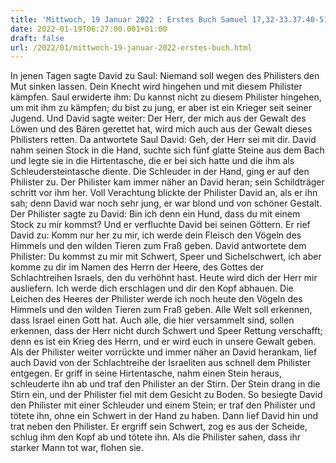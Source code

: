 ```yaml
---
title: 'Mittwoch, 19 Januar 2022 : Erstes Buch Samuel 17,32-33.37.40-51.'
date: 2022-01-19T06:27:00.001+01:00
draft: false
url: /2022/01/mittwoch-19-januar-2022-erstes-buch.html
---
```


In jenen Tagen sagte David zu Saul: Niemand soll wegen des Philisters den Mut sinken lassen. Dein Knecht wird hingehen und mit diesem Philister kämpfen. Saul erwiderte ihm: Du kannst nicht zu diesem Philister hingehen, um mit ihm zu kämpfen; du bist zu jung, er aber ist ein Krieger seit seiner Jugend. Und David sagte weiter: Der Herr, der mich aus der Gewalt des Löwen und des Bären gerettet hat, wird mich auch aus der Gewalt dieses Philisters retten. Da antwortete Saul David: Geh, der Herr sei mit dir. David nahm seinen Stock in die Hand, suchte sich fünf glatte Steine aus dem Bach und legte sie in die Hirtentasche, die er bei sich hatte und die ihm als Schleudersteintasche diente. Die Schleuder in der Hand, ging er auf den Philister zu. Der Philister kam immer näher an David heran; sein Schildträger schritt vor ihm her. Voll Verachtung blickte der Philister David an, als er ihn sah; denn David war noch sehr jung, er war blond und von schöner Gestalt. Der Philister sagte zu David: Bin ich denn ein Hund, dass du mit einem Stock zu mir kommst? Und er verfluchte David bei seinen Göttern. Er rief David zu: Komm nur her zu mir, ich werde dein Fleisch den Vögeln des Himmels und den wilden Tieren zum Fraß geben. David antwortete dem Philister: Du kommst zu mir mit Schwert, Speer und Sichelschwert, ich aber komme zu dir im Namen des Herrn der Heere, des Gottes der Schlachtreihen Israels, den du verhöhnt hast. Heute wird dich der Herr mir ausliefern. Ich werde dich erschlagen und dir den Kopf abhauen. Die Leichen des Heeres der Philister werde ich noch heute den Vögeln des Himmels und den wilden Tieren zum Fraß geben. Alle Welt soll erkennen, dass Israel einen Gott hat. Auch alle, die hier versammelt sind, sollen erkennen, dass der Herr nicht durch Schwert und Speer Rettung verschafft; denn es ist ein Krieg des Herrn, und er wird euch in unsere Gewalt geben. Als der Philister weiter vorrückte und immer näher an David herankam, lief auch David von der Schlachtreihe der Israeliten aus schnell dem Philister entgegen. Er griff in seine Hirtentasche, nahm einen Stein heraus, schleuderte ihn ab und traf den Philister an der Stirn. Der Stein drang in die Stirn ein, und der Philister fiel mit dem Gesicht zu Boden. So besiegte David den Philister mit einer Schleuder und einem Stein; er traf den Philister und tötete ihn, ohne ein Schwert in der Hand zu haben. Dann lief David hin und trat neben den Philister. Er ergriff sein Schwert, zog es aus der Scheide, schlug ihm den Kopf ab und tötete ihn. Als die Philister sahen, dass ihr starker Mann tot war, flohen sie.